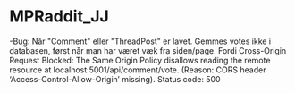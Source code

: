 # MPRaddit_JJ

-Bug: Når "Comment" eller "ThreadPost" er lavet. Gemmes votes ikke i databasen, først når man har været væk fra siden/page. Fordi Cross-Origin Request Blocked: The Same Origin Policy disallows reading the remote resource at localhost:5001/api/comment/vote. (Reason: CORS header ‘Access-Control-Allow-Origin’ missing). Status code: 500
